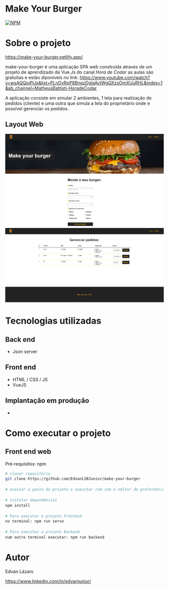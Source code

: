 # Make Your Burger

[![NPM](https://img.shields.io/npm/l/react)](https://github.com/EdvanLSBJunior/make-your-burger/blob/main/LICENSE) 

# Sobre o projeto

https://make-your-burger.netlify.app/

make-your-burger é uma aplicação SPA web construída atraves de um projeto de aprendizado de Vue.Js do canal *Hora de Codar*
as aulas são gratuitas e estão diponíveis no link: https://www.youtube.com/watch?v=wsAQQioPIJs&list=PLnDvRpP8BnezDglaAvtWgQXzsOmXUuRHL&index=1&ab_channel=MatheusBattisti-HoradeCodar 

A aplicação consiste em simular 2 ambientes, 1 tela para realização de pedidos (cliente) e uma outra que simula a tela do proprietário onde e possível gerenciar os pedidos. 

## Layout Web
![Web 1](https://github.com/EdvanLSBJunior/assets/blob/main/Images(MYB)/Home.png)
![Web 2](https://github.com/EdvanLSBJunior/assets/blob/main/Images(MYB)/Pedidos.png)

# Tecnologias utilizadas
## Back end
- Json server

## Front end
- HTML / CSS / JS
- VueJS

## Implantação em produção
- 

# Como executar o projeto

## Front end web
Pré-requisitos: npm

```bash
# clonar repositório
git clone https://github.com/EdvanLSBJunior/make-your-burger

# acessar a pasta do projeto e executar com com o editor de preferencia

# instalar dependências
npm install

# Para executar o projeto Frontend
no terminal: npm run serve

# Para executar o projeto Backend
num outro terminal executar: npm run backend
```

# Autor

Edvan Lázaro

https://www.linkedin.com/in/edvanjunior/


